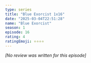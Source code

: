 ```yaml
---
type: series
title: "Blue Exorcist 1x16"
date: "2025-03-04T22:51:28"
name: "Blue Exorcist"
season: 1
episode: 16
rating: 4
ratingEmoji: ⭐️⭐️⭐️⭐️
---
```


*[No review was written for this episode]*
